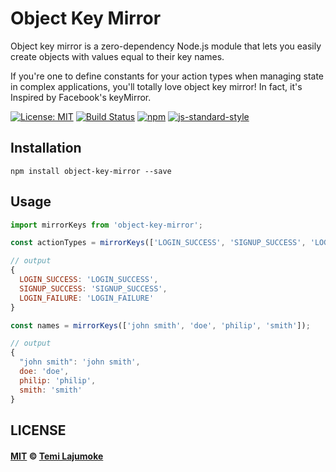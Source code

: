# Object Key Mirror

Object key mirror is a zero-dependency Node.js module that lets you easily create objects with 
values equal to their key names. 

If you're one to define constants for your action types when managing state in complex applications, you'll totally love object key mirror! In fact, it's Inspired by Facebook's keyMirror.

[![License: MIT](https://img.shields.io/badge/License-MIT-brightgreen.svg)](https://opensource.org/licenses/MIT) 
[![Build Status](https://travis-ci.org/temilaj/object-key-mirror.svg?branch=master)](https://travis-ci.org/temilaj/object-key-mirror) 
[![npm](https://img.shields.io/npm/v/object-key-mirror.svg)](https://www.npmjs.com/package/object-key-mirror) 
[![js-standard-style](https://img.shields.io/badge/code%20style-standard-brightgreen.svg)](https://github.com/feross/standard)

## Installation

```
npm install object-key-mirror --save
```

## Usage

```js
import mirrorKeys from 'object-key-mirror';

const actionTypes = mirrorKeys(['LOGIN_SUCCESS', 'SIGNUP_SUCCESS', 'LOGIN_FAILURE']); 

// output
{ 
  LOGIN_SUCCESS: 'LOGIN_SUCCESS',
  SIGNUP_SUCCESS: 'SIGNUP_SUCCESS', 
  LOGIN_FAILURE: 'LOGIN_FAILURE' 
}

const names = mirrorKeys(['john smith', 'doe', 'philip', 'smith']); 

// output
{ 
  "john smith": 'john smith', 
  doe: 'doe', 
  philip: 'philip', 
  smith: 'smith' 
}
```

## LICENSE

#### [MIT](./LICENSE) © [Temi Lajumoke](https://temilajumoke.com)
